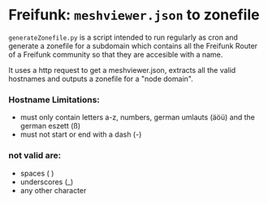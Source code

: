 # Freifunk: `meshviewer.json` to zonefile

`generateZonefile.py` is a script intended to run regularly as cron and generate a zonefile for 
a subdomain which contains all the Freifunk Router of a Freifunk community so that they are 
accesible with a name.

It uses a http request to get a meshviewer.json, extracts all the valid hostnames 
and outputs a zonefile for a "node domain".


### Hostname Limitations:
+ must only contain letters a-z, numbers, german umlauts (äöü) and the german eszett (ß)
+ must not start or end with a dash (-)

### not valid are:
- spaces ( )
- underscores (_)
- any other character

